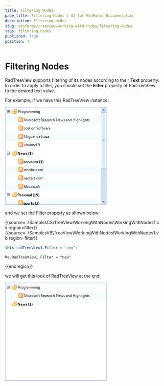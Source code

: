 ```yaml
---
title: Filtering Nodes
page_title: Filtering Nodes | UI for WinForms Documentation
description: Filtering Nodes
slug: winforms/treeview/working-with-nodes/filtering-nodes
tags: filtering,nodes
published: True
position: 7
---
```


# Filtering Nodes


RadTreeView supports filtering of its nodes according to their __Text__ property. In order to apply a filter, you should set the __Filter__ property of RadTreeView to the desired text value. 
        
For example, if we have this RadTreeView instance:

![treeview-working-with-nodes-filtering 001](images/treeview-working-with-nodes-filtering001.png)

and we set the Filter property as shown below:

{{source=..\SamplesCS\TreeView\WorkingWithNodes\WorkingWithNodes1.cs region=filter}} 
{{source=..\SamplesVB\TreeView\WorkingWithNodes\WorkingWithNodes1.vb region=filter}} 

````C#
this.radTreeView1.Filter = "new";

````
````VB.NET
Me.RadTreeView1.Filter = "new"

````

{{endregion}} 

we will get this look of RadTreeView at the end:

![treeview-working-with-nodes-filtering 002](images/treeview-working-with-nodes-filtering002.png)
